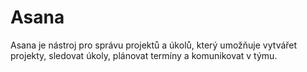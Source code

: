 # Asana
Asana je nástroj pro správu projektů a úkolů, který umožňuje vytvářet projekty, sledovat úkoly, plánovat termíny a komunikovat v týmu.

